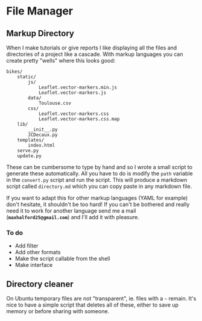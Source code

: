 # File Manager

## Markup Directory

When I make tutorials or give reports I like displaying all the files and directories of a project like a cascade. With markup languages you can create pretty "wells" where this looks good:

	bikes/
        static/
            js/
                Leaflet.vector-markers.min.js
                Leaflet.vector-markers.js
            data/
                Toulouse.csv
            css/
                Leaflet.vector-markers.css
                Leaflet.vector-markers.css.map
        lib/
            __init__.py
            JCDecaux.py
        templates/
            index.html
        serve.py
        update.py

These can be cumbersome to type by hand and so I wrote a small script to generate these automatically. All you have to do is modify the ``path`` variable in the ``convert.py`` script and run the script. This will produce a markdown script called ``directory.md`` which you can copy paste in any markdown file.

If you want to adapt this for other markup languages (YAML for example) don't hesitate, it shouldn't be too hard! If you can't be bothered and really need it to work for another language send me a mail (**``maxhalford25@gmail.com``**) and I'll add it with pleasure.

### To do

- Add filter
- Add other formats
- Make the script callable from the shell
- Make interface

## Directory cleaner

On Ubuntu temporary files are not "transparent", ie. files with a ``~`` remain. It's nice to have a simple script that deletes all of these, either to save up memory or before sharing with someone.